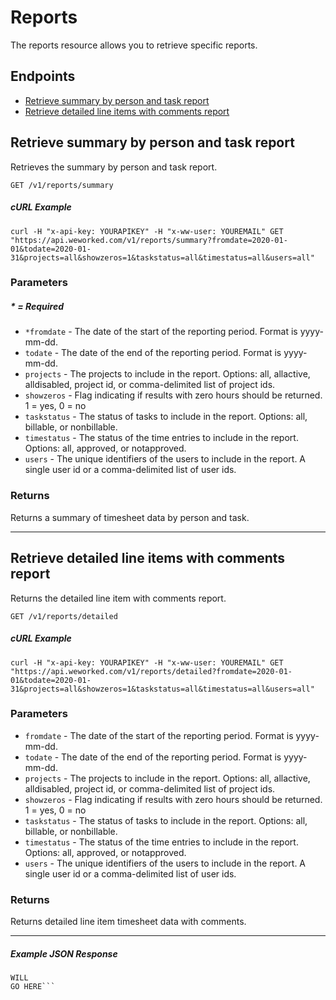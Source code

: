 
# Reports
The reports resource allows you to retrieve specific reports.

## Endpoints
* [Retrieve summary by person and task report](#retrieve-summary-by-person-and-task-report)
* [Retrieve detailed line items with comments report](#retrieve-detailed-line-items-with-comments-report)

## Retrieve summary by person and task report
Retrieves the summary by person and task report.

`GET /v1/reports/summary`

##### cURL Example
`curl -H "x-api-key: YOURAPIKEY" -H "x-ww-user: YOUREMAIL" GET "https://api.weworked.com/v1/reports/summary?fromdate=2020-01-01&todate=2020-01-31&projects=all&showzeros=1&taskstatus=all&timestatus=all&users=all"`

### Parameters
##### * = Required
* `*fromdate` - The date of the start of the reporting period. Format is yyyy-mm-dd.
* `todate` - The date of the end of the reporting period. Format is yyyy-mm-dd.
* `projects` - The projects to include in the report. Options: all, allactive, alldisabled, project id, or comma-delimited list of project ids.
* `showzeros` - Flag indicating if results with zero hours should be returned. 1 = yes, 0 = no
* `taskstatus` - The status of tasks to include in the report. Options: all, billable, or nonbillable.
* `timestatus` - The status of the time entries to include in the report. Options: all, approved, or notapproved. 
* `users` - The unique identifiers of the users to include in the report. A single user id or a comma-delimited list of user ids.

### Returns
Returns a summary of timesheet data by person and task.

-------------

## Retrieve detailed line items with comments report
Returns the detailed line item with comments report.

`GET /v1/reports/detailed`

##### cURL Example
`curl -H "x-api-key: YOURAPIKEY" -H "x-ww-user: YOUREMAIL" GET "https://api.weworked.com/v1/reports/detailed?fromdate=2020-01-01&todate=2020-01-31&projects=all&showzeros=1&taskstatus=all&timestatus=all&users=all"`

### Parameters
* `fromdate` - The date of the start of the reporting period. Format is yyyy-mm-dd.
* `todate` - The date of the end of the reporting period. Format is yyyy-mm-dd.
* `projects` - The projects to include in the report. Options: all, allactive, alldisabled, project id, or comma-delimited list of project ids.
* `showzeros` - Flag indicating if results with zero hours should be returned. 1 = yes, 0 = no
* `taskstatus` - The status of tasks to include in the report. Options: all, billable, or nonbillable.
* `timestatus` - The status of the time entries to include in the report. Options: all, approved, or notapproved. 
* `users` - The unique identifiers of the users to include in the report. A single user id or a comma-delimited list of user ids.

### Returns
Returns detailed line item timesheet data with comments.

-------------

##### Example JSON Response
```SAMPLE RESPONSE
WILL
GO HERE```

